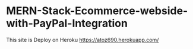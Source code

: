 # MERN-Stack-Ecommerce-webside-with-PayPal-Integration

This site is Deploy on Heroku https://atoz690.herokuapp.com/
